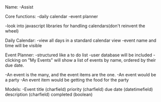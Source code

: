Name:
-Assist



Core functions:
-daily calendar
-event planner

-look into javascript libraries for handling calendars(don't reinvent the wheel)

Daily Calendar:
-view all days in a standard calendar view
-event name and time will be visible

Event Planner:
-structured like a to do list
-user database will be included
-clicking on "My Events" will show a list of events by name, ordered by their due date. 

-An event is the many, and the event items are the one. 
-An event would be a party
-An event item would be getting the food for the party


Models:
-Event
title (charfield)
priority (charfield)
due date (datetimefield)
description (charfield)
completed (boolean)









